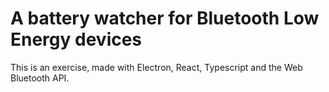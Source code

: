 # A battery watcher for Bluetooth Low Energy devices

This is an exercise, made with Electron, React, Typescript and the Web Bluetooth API.

